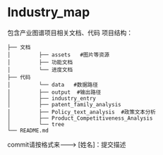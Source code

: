 # Industry_map
包含产业图谱项目相关文档、代码
项目结构：

```
├── 文档       
│         ├── assets   #图片等资源  
│         ├── 功能文档  
│         └── 进度文档             
├── 代码        
│         └── data   #数据路径  
│         ├── output  #输出路径    
│         ├── industry_entry  
│         ├── patent_family_analysis  
│         ├── Policy_text_analysis  #政策文本分析
│         ├── Product_Competitiveness_Analysis  
│         └── tree  
└── README.md        
```

commit请按格式来———> [姓名]：提交描述  
